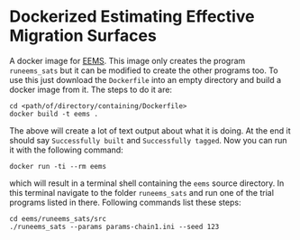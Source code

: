# Dockerized Estimating Effective Migration Surfaces

A docker image for [EEMS](https://github.com/dipetkov/eems).  This image only creates the program `runeems_sats` but it can be modified to create the other programs too.  To use this just download the `Dockerfile` into an empty directory and build a docker image from it.  The steps to do it are:

```
cd <path/of/directory/containing/Dockerfile>
docker build -t eems .
```

The above will create a lot of text output about what it is doing.  At the end it should say `Successfully built` and `Successfully tagged`.  Now you can run it with the following command:

```
docker run -ti --rm eems
```
which will result in a terminal shell containing the `eems` source directory.  In this terminal navigate to the folder `runeems_sats` and run one of the trial programs listed in there.  Following commands list these steps:

```
cd eems/runeems_sats/src
./runeems_sats --params params-chain1.ini --seed 123
```


